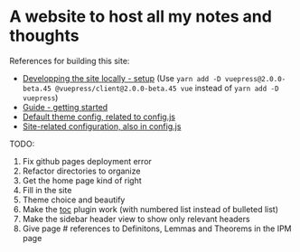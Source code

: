 # A website to host all my notes and thoughts

References for building this site:  
* [Developping the site locally - setup](https://vuepress.vuejs.org/guide/getting-started.html#manual-installation) (Use `yarn add -D vuepress@2.0.0-beta.45 @vuepress/client@2.0.0-beta.45 vue` instead of `yarn add -D vuepress`)
* [Guide - getting started](https://v2.vuepress.vuejs.org/guide/)
* [Default theme config, related to config.js](https://v2.vuepress.vuejs.org/reference/default-theme/config.html)
* [Site-related configuration, also in config.js](https://v2.vuepress.vuejs.org/reference/config.html)

TODO:
1. Fix github pages deployment error
2. Refactor directories to organize
3. Get the home page kind of right
4. Fill in the site
5. Theme choice and beautify
6. Make the [toc](https://v2.vuepress.vuejs.org/reference/plugin/toc.html#toc) plugin work (with numbered list instead of bulleted list)
7. Make the sidebar header view to show only relevant headers
8. Give page # references to Definitons, Lemmas and Theorems in the IPM page